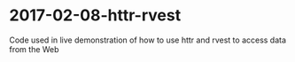 # 2017-02-08-httr-rvest

Code used in live demonstration of how to use httr and rvest to access data from the Web
